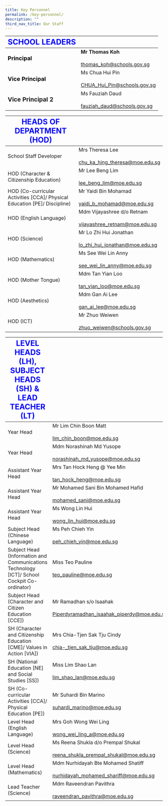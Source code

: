 ```yaml
---
title: Key Personnel
permalink: /key-personnel/
description: ""
third_nav_title: Our Staff
---
```

|  <strong style="color: blue; font-size: 24px;">SCHOOL LEADERS</strong>  |                         |
|------------------|----------------------------------------------------|
|<strong style="color: black; font-size: 18px;">Principal</strong>      | **Mr Thomas Koh**<br><br>thomas_koh@schools.gov.sg     |
| <strong style="color: black; font-size: 18px;">Vice Principal </strong>| Ms Chua Hui Pin<br><br>CHUA_Hui_Pin@schools.gov.sg |
| <p style="font-size: 19px; text-align: left; font-weight: bold;">Vice Principal 2</p> | Ms Fauziah Daud<br><br>fauziah_daud@schools.gov.sg |



| <strong style="color: blue; font-size: 24px;">HEADS OF DEPARTMENT (HOD) </strong>   |                                                       |
|------------------------------------------------------------------|-----------------------------------------------------------------|
| School Staff Developer                                                    | Mrs Theresa Lee<br><br>chu_ka_hing_theresa@moe.edu.sg           |
| HOD (Character & Citizenship Education)                                   | Mr Lee Beng Lim<br><br>lee_beng_lim@moe.edu.sg                  |
| HOD (Co-curricular Activities [CCA]/ Physical Education [PE]/ Discipline) | Mr Yaidi Bin Mohamad<br><br>yaidi_b_mohamad@moe.edu.sg          |
| HOD (English Language)                                                    | Mdm Vijayashree d/o Retnam<br><br>vijayashree_retnam@moe.edu.sg |
| HOD (Science)                                                             | Mr Lo Zhi Hui Jonathan<br><br>lo_zhi_hui_jonathan@moe.edu.sg    |
| HOD (Mathematics)                                                         | Ms See Wei Lin Anny<br><br>see_wei_lin_anny@moe.edu.sg          |
| HOD (Mother Tongue)                                                       | Mdm Tan Yian Loo<br><br>tan_yian_loo@moe.edu.sg                 |
| HOD (Aesthetics)                                                          | Mdm Gan Ai Lee<br><br>gan_ai_lee@moe.edu.sg                     |
| HOD (ICT)                                                                 | Mr Zhuo Weiwen<br><br>zhuo_weiwen@schools.gov.sg                |

| <strong style="color: blue; font-size: 24px;">LEVEL HEADS (LH), SUBJECT HEADS (SH) & LEAD TEACHER (LT)</strong>                                                  |                                                                                  |
|---------------------------------------------------------------------------------------------|----------------------------------------------------------------------------------|
| Year Head                                                                                   | Mr Lim Chin Boon Matt<br><br>lim_chin_boon@moe.edu.sg                            |
| Year Head                                                                                   | Mdm Norashinah Md Yusope<br><br>norashinah_md_yusope@moe.edu.sg                  |
| Assistant Year Head                                                                         | Mrs Tan Hock Heng @ Yee Min<br><br>tan_hock_heng@moe.edu.sg                      |
| Assistant Year Head                                                                         | Mr Mohamed Sani Bin Mohamed Hafid<br><br>mohamed_sani@moe.edu.sg                 |
| Assistant Year Head                                                                         | Ms Wong Lin Hui<br><br>wong_lin_hui@moe.edu.sg                                   |
| Subject Head (Chinese Language)                                                             | Ms Peh Chieh Yin<br><br>peh_chieh_yin@moe.edu.sg                                 |
| Subject Head (Information and Communications Technology [ICT]/ School Cockpit Co-ordinator) | Miss Teo Pauline<br><br>teo_pauline@moe.edu.sg                                   |
| Subject Head (Character and Citizen Education [CCE])                                        | Mr Ramadhan s/o Isaahak <br><br>Piperdyramadhan_isaahak_piperdy@moe.edu.sg       |
| SH (Character and Citizenship Education [CME]/ Values in Action [VIA])                      | Mrs Chia-Tjen Sak Tju Cindy<br><br>chia-_tjen_sak_tju@moe.edu.sg                 |
| SH (National Education [NE] and Social Studies [SS])                                        | Miss Lim Shao Lan<br><br>lim_shao_lan@moe.edu.sg                                 |
| SH (Co-curricular Activities [CCA]/ Physical Education [PE])                                | Mr Suhardi Bin Marino<br><br>suhardi_marino@moe.edu.sg                           |
| Level Head (English Language)                                                               | Mrs Goh Wong Wei Ling<br><br>wong_wei_ling_a@moe.edu.sg                          |
| Level Head (Science)                                                                        | Ms Reena Shukla d/o Prempal Shukal<br><br>reena_shukla_prempal_shukal@moe.edu.sg |
| Level Head (Mathematics)                                                                    | Mdm Nurhidayah Bte Mohamed Shatiff<br><br>nurhidayah_mohamed_shariff@moe.edu.sg  |
| Lead Teacher (Science)                                                                      | Mdm Raveendran Pavithra<br><br>raveendran_pavithra@moe.edu.sg                    |